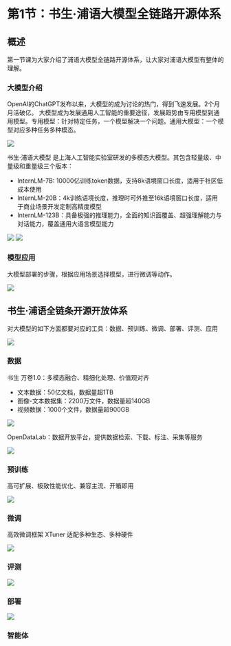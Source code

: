 # 第1节：书生·浦语大模型全链路开源体系

## 概述

第一节课为大家介绍了浦语大模型全链路开源体系，让大家对浦语大模型有整体的理解。


### 大模型介绍
OpenAI的ChatGPT发布以来，大模型的成为讨论的热门，得到飞速发展。2个月月活破亿。
大模型成为发展通用人工智能的重要途径，发展趋势由专用模型到通用模型。专用模型：针对特定任务，一个模型解决一个问题。通用大模型：一个模型对应多种任务多种模态。

![](../asset/01_01.jpg)

书生·浦语大模型 是上海人工智能实验室研发的多模态大模型。其包含轻量级、中量级和重量级三个版本：

- InternLM-7B: 10000亿训练token数据，支持8k语境窗口长度，适用于社区低成本使用
- InternLM-20B：4k训练语境长度，推理时可外推至16k语境窗口长度，适用于商业场景开发定制高精度模型
- InternLM-123B：具备极强的推理能力，全面的知识面覆盖、超强理解能力与对话能力，覆盖通用大语言模型能力

![](../asset/01_02.jpg)
![](../asset/01_03.jpg)

### 模型应用

大模型部署的步骤，根据应用场景选择模型，进行微调等动作。

![](../asset/01_04.jpg)

## 书生·浦语全链条开源开放体系

对大模型的如下方面都要对应的工具：数据、预训练、微调、部署、评测、应用

![](../asset/01_05.jpg)

### 数据

书生 万卷1.0：多模态融合、精细化处理、价值观对齐

- 文本数据：50亿文档，数据量超1TB
- 图像-文本数据集：2200万文件，数据量超140GB
- 视频数据：1000个文件，数据量超900GB

![](../asset/01_06.jpg)

OpenDataLab：数据开放平台，提供数据检索、下载、标注、采集等服务

![](../asset/01_07.jpg)


### 预训练

高可扩展、极致性能优化、兼容主流、开箱即用

![](../asset/01_08.jpg)

### 微调

高效微调框架 XTuner  适配多种生态、多种硬件

![](../asset/01_09.jpg)

### 评测

![](../asset/01_10.jpg)


### 部署

![](../asset/01_11.jpg)

### 智能体

